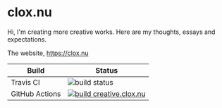 # clox.nu
 
Hi, I'm creating more creative works. Here are my thoughts, essays and expectations.
 
The website, https://clox.nu

| Build          | Status                                                       |
| -------------- | ------------------------------------------------------------ |
| Travis CI      | ![build status](https://travis-ci.com/cloxnu/creative.clox.nu.svg?branch=main) |
| GitHub Actions | [![build creative.clox.nu](https://github.com/cloxnu/clox.nu/actions/workflows/main.yml/badge.svg)](https://github.com/cloxnu/clox.nu/actions/workflows/main.yml) |





